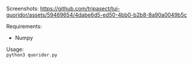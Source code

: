 Screenshots:
https://github.com/tripasect/tui-quoridor/assets/59469654/4dabe6d5-ed50-4bb0-b2b8-8a90a0049b5c

Requirements:
- Numpy

Usage:<br>
```python3 quoridor.py```
